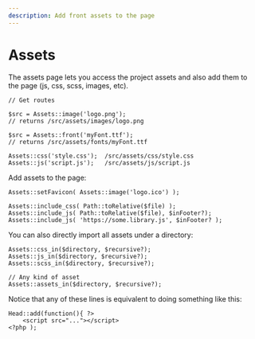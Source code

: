 ```yaml
---
description: Add front assets to the page
---
```


# Assets

The assets page lets you access the project assets and also add them to the page (js, css, scss, images, etc).

```
// Get routes

$src = Assets::image('logo.png');
// returns /src/assets/images/logo.png

$src = Assets::front('myFont.ttf');
// returns /src/assets/fonts/myFont.ttf

Assets::css('style.css');  /src/assets/css/style.css
Assets::js('script.js');   /src/assets/js/script.js
```

Add assets to the page:

```
Assets::setFavicon( Assets::image('logo.ico') );

Assets::include_css( Path::toRelative($file) );
Assets::include_js( Path::toRelative($file), $inFooter?);
Assets::include_js( 'https://some.library.js', $inFooter? );
```

You can also directly import all assets under a directory:

```
Assets::css_in($directory, $recursive?);
Assets::js_in($directory, $recursive?);
Assets::scss_in($directory, $recursive?);

// Any kind of asset
Assets::assets_in($directory, $recursive?);
```

Notice that any of these lines is equivalent to doing something like this:

```
Head::add(function(){ ?>
    <script src="..."></script>
<?php );
```
